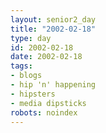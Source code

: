 ```yaml
---
layout: senior2_day
title: "2002-02-18"
type: day
id: 2002-02-18
date: 2002-02-18
tags:
- blogs
- hip 'n' happening
- hipsters
- media dipsticks
robots: noindex
---
```


